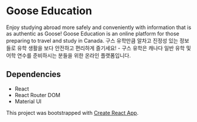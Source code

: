 # Goose Education
Enjoy studying abroad more safely and conveniently with information that is as authentic as Goose! Goose Education is an online platform for those preparing to travel and study in Canada.
구스 유학만큼 알차고 진정성 있는 정보들로 유학 생활을 보다 안전하고 편리하게 즐기세요! - 구스 유학은 캐나다 일반 유학 및 어학 연수를 준비하시는 분들을 위한 온라인 플랫폼입니다.

## Dependencies
- React
- React Router DOM
- Material UI

This project was bootstrapped with [Create React App](https://github.com/facebook/create-react-app).